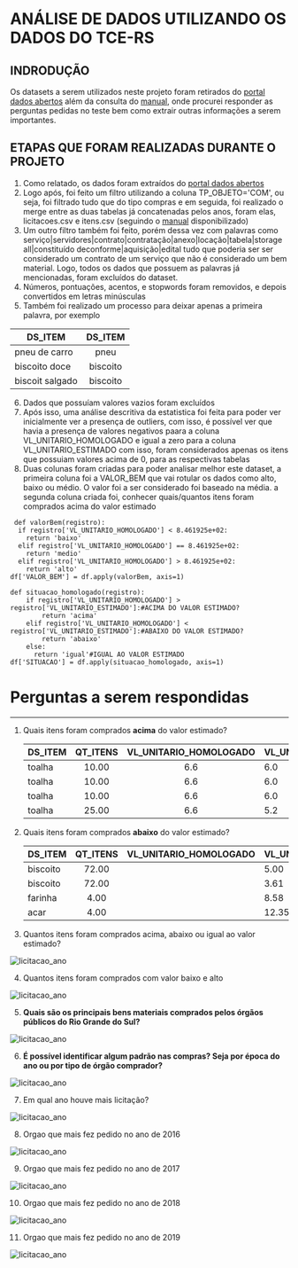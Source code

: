 # ANÁLISE DE DADOS UTILIZANDO OS DADOS DO TCE-RS 
## INDRODUÇÃO
Os datasets a serem utilizados neste projeto foram retirados do [portal dados abertos](http://dados.tce.rs.gov.br/dataset?groups=licitacoes&q=consolidado) além da consulta do [manual](https://portalnovo.tce.rs.gov.br/repo/cex/licitacon/eValidador-licitacon-manual-layout-1.4.pdf), onde procurei responder as perguntas pedidas no teste bem como extrair outras informações a serem importantes.

## ETAPAS QUE FORAM REALIZADAS DURANTE O PROJETO
1. Como relatado, os dados foram extraídos do [portal dados abertos](http://dados.tce.rs.gov.br/dataset?groups=licitacoes&q=consolidado)
2. Logo após, foi feito um filtro utilizando a coluna TP_OBJETO='COM', ou seja, foi filtrado tudo que do tipo compras e em seguida, foi realizado o merge entre as duas tabelas já concatenadas pelos anos, foram elas, licitacoes.csv e itens.csv (seguindo o [manual](https://portalnovo.tce.rs.gov.br/repo/cex/licitacon/eValidador-licitacon-manual-layout-1.4.pdf) disponibilizado)
3. Um outro filtro também foi feito, porém dessa vez com palavras como serviço|servidores|contrato|contratação|anexo|locação|tabela|storage all|constituído deconforme|aquisição|edital tudo que poderia ser ser considerado um contrato de um serviço que não é considerado um bem material. Logo, todos os dados que possuem as palavras já mencionadas, foram excluídos do dataset. 
4. Números, pontuações, acentos, e stopwords foram removidos, e depois convertidos em letras minúsculas
5. Também foi realizado um processo para deixar apenas a primeira palavra, por exemplo

| DS_ITEM | DS_ITEM|
| ------------- |:-------------:|
| pneu de carro  |pneu     |
| biscoito doce   | biscoito|
| biscoit salgado | biscoito|  

6. Dados que possuíam valores vazios foram excluídos
7. Após isso, uma análise descritiva da estatistica foi feita para poder ver inicialmente ver a presença de outliers, com isso, é possível ver que havia a presença de valores negativos paara a coluna VL_UNITARIO_HOMOLOGADO e igual a zero para a coluna VL_UNITARIO_ESTIMADO com isso, foram considerados apenas os itens que possuiam valores acima de 0, para as respectivas tabelas
8. Duas colunas foram criadas para poder analisar melhor este dataset, a primeira coluna foi a VALOR_BEM que vai rotular os dados como alto, baixo ou médio. O valor foi a ser considerado foi baseado na média. a segunda coluna criada foi, conhecer quais/quantos itens foram comprados acima do valor estimado
```
 def valorBem(registro):
  if registro['VL_UNITARIO_HOMOLOGADO'] < 8.461925e+02:
    return 'baixo'
  elif registro['VL_UNITARIO_HOMOLOGADO'] == 8.461925e+02:
    return 'medio'
  elif registro['VL_UNITARIO_HOMOLOGADO'] > 8.461925e+02:
    return 'alto'
df['VALOR_BEM'] = df.apply(valorBem, axis=1)

def situacao_homologado(registro):
    if registro['VL_UNITARIO_HOMOLOGADO'] > registro['VL_UNITARIO_ESTIMADO']:#ACIMA DO VALOR ESTIMADO?
        return 'acima'
    elif registro['VL_UNITARIO_HOMOLOGADO'] < registro['VL_UNITARIO_ESTIMADO']:#ABAIXO DO VALOR ESTIMADO?
        return 'abaixo'
    else:
      return 'igual'#IGUAL AO VALOR ESTIMADO
df['SITUACAO'] = df.apply(situacao_homologado, axis=1)
```
# Perguntas a serem respondidas
---
1. Quais itens foram comprados **acima** do valor estimado?

	|DS_ITEM  |	QT_ITENS    |   VL_UNITARIO_HOMOLOGADO| VL_UNITARIO_ESTIMADO|SITUACAO|
	| ------------- |:-------------:|:-------------:| ------------- |:-------------:|
	|toalha	|10.00|	6.6|	6.0	|acima|
	|toalha	|10.00|	6.6|    6.0	|acima|
	|toalha	|10.00|	6.6|	6.0	|acima|
	|toalha	|25.00|	6.6|	5.2	|acima|

2. Quais itens foram comprados **abaixo** do valor estimado?

	|DS_ITEM  |	QT_ITENS    |   VL_UNITARIO_HOMOLOGADO| VL_UNITARIO_ESTIMADO|SITUACAO|
	| ------------- |:-------------:|:-------------:| ------------- |:-------------:|
	|biscoito|	72.00|	|5.00	|6.5	|abaixo|
	|biscoito|	72.00|	|3.61	|4.0	|abaixo|
	|farinha|	4.00|	|8.58	|9.0	|abaixo|
	|acar|	4.00|	|12.35	|16.5	|abaixo|
	
3. Quantos itens foram comprados acima, abaixo ou igual ao valor estimado?

![licitacao_ano](imagens/q3.png)

4. Quantos itens foram comprados com valor baixo e alto

![licitacao_ano](imagens/q4.png)

5. **Quais são os principais bens materiais comprados pelos órgãos públicos do Rio Grande do Sul?**

![licitacao_ano](imagens/q5.png)

6. **É possível identificar algum padrão nas compras? Seja por época do ano ou por tipo de órgão comprador?**

![licitacao_ano](imagens/q6.png)

7. Em qual ano houve mais licitação?

![licitacao_ano](imagens/q7.png)

8. Orgao que mais fez pedido no ano de 2016

![licitacao_ano](imagens/q8.png)

9. Orgao que mais fez pedido no ano de 2017

![licitacao_ano](imagens/q9.png)

10. Orgao que mais fez pedido no ano de 2018

![licitacao_ano](imagens/q10.png)

11. Orgao que mais fez pedido no ano de 2019

![licitacao_ano](imagens/q11.png)
